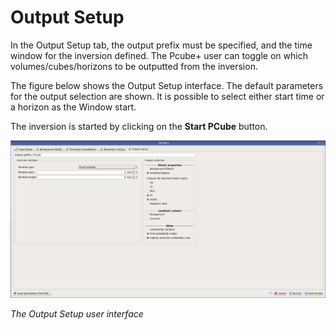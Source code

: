 # Output Setup

In the Output Setup tab, the output prefix must be specified, and the time window for the inversion defined. The Pcube+ user can toggle on which volumes/cubes/horizons to be outputted from the inversion.

The figure below shows the Output Setup interface. The default parameters for the output selection are shown. It is possible to select either start time or a horizon as the Window start.

The inversion is started by clicking on the **Start PCube** button.

![](../../../.gitbook/assets/image%20%287%29.png)

_The Output Setup user interface_

